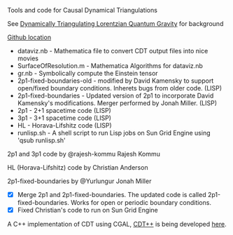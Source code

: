 Tools and code for Causal Dynamical Triangulations

See [Dynamically Triangulating Lorentzian Quantum Gravity][1] for background

[Github location][2]

* dataviz.nb - Mathematica file to convert CDT output files into nice movies
* SurfaceOfResolution.m - Mathematica Algorithms for dataviz.nb
* gr.nb - Symbolically compute the Einstein tensor
* 2p1-fixed-boundaries-old - modified by David Kamensky to support open/fixed boundary conditions. Inherets bugs from older code. (LISP)
* 2p1-fixed-boundaries - Updated version of 2p1 to incorporate David Kamensky's modifications. Merger performed by Jonah Miller. (LISP)
* 2p1 - 2+1 spacetime code (LISP)
* 3p1 - 3+1 spacetime code (LISP)
* HL - Horava-Lifshitz code (LISP)
* runlisp.sh - A shell script to run Lisp jobs on Sun Grid Engine using 'qsub runlisp.sh'

2p1 and 3p1 code by @rajesh-kommu Rajesh Kommu

HL (Horava-Lifshitz) code by Christian Anderson

2p1-fixed-boundaries by @Yurlungur Jonah Miller

- [x] Merge 2p1 and 2p1-fixed-boundaries. The updated code is called 2p1-fixed-boundaries. Works for open or periodic boundary conditions.
- [x] Fixed Christian's code to run on Sun Grid Engine

A C++ implementation of CDT using CGAL, [CDT++][3] is being developed [here][3].

[1]: http://arxiv.org/abs/hep-th/0105267
[2]: https://github.com/ucdavis/CDT
[3]: https://github.com/acgetchell/CDT-plusplus
